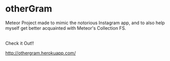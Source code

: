 # otherGram
Meteor Project made to mimic the notorious Instagram app, and to also help myself get better acquainted with Meteor's Collection FS.
<br/>

<br/>
Check it Out!! 

<br/>

http://othergram.herokuapp.com/



